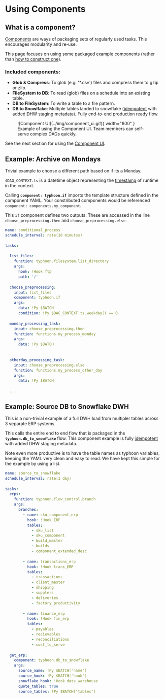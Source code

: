 # Using Components

## What is a component?

[Components][2] are ways of packaging sets of regularly used tasks. This encourages modularity and re-use.

This page focuses on using some packaged example components (rather than [how to construct one][2]).

### Included components:

- **Glob & Compress**: To glob (e.g. '*.csv') files and compress them to gzip or zlib.  
- **FileSystem to DB**: To read (glob) files on a schedule into an existing table. 
- **DB to FileSystem**: To write a table to a file pattern. 
- **DB to Snowlfake**: Multiple tables landed to snowflake ([idempotent][3] with added DHW staging metadata). Fully end-to-end production ready flow. 

<figure markdown> 
   ![Component UI](../img/component_ui.gif){ width="800" }
   <figcaption>Example of using the Component UI. Team members can self-serve complex DAGs quickly.</figcaption>
</figure>

See the next section for using the [Component UI][4].

## Example: Archive on Mondays 

Trivial example to choose a different path based on if its a Monday.

`$DAG_CONTEXT.ts` is a datetime object representing the [timestamp][1] of runtime in the context. 

Calling **`component: typhoon.if`** imports the template structure defined in the component YAML. Your constributed components would be referenced `component: components.my_component`.

This `if` component defines two outputs. These are accessed in the line `choose_preprocessing.then` and `choose_preprocessing.else`.

```YAML
name: conditional_process
schedule_interval: rate(10 minutes)

tasks:

  list_files:
    function: typhoon.filesystem.list_directory
    args:
      hook: !Hook ftp
      path: '/'

  choose_preprocessing:
    input: list_files
    component: typhoon.if
    args:
      data: !Py $BATCH
      condition: !Py $DAG_CONTEXT.ts.weekday() == 0

  monday_processing_task:
    input: choose_preprocessing.then
    function: functions.my_process_monday
    args:
      data: !Py $BATCH


  otherday_processing_task:
    input: choose_preprocessing.else
    function: functions.my_process_other_day
    args:
      data: !Py $BATCH
      
  ...
```

## Example: Source DB to Snowflake DWH

This is a non-trivial example of a full DWH load from multipler tables across 3 separate ERP systems. 

This calls the entire end to end flow that is packaged in the  **`typhoon.db_to_snowflake`** flow. This component example is fully [idempotent][3] with added DHW staging metadata.

Note even more productive is to have the table names as typhoon variables, keeping the YAML very clean and easy to read. We have kept this simple for the example by using a list.

```YAML
name: source_to_snowflake
schedule_interval: rate(1 day)

tasks:
  erps:
    function: typhoon.flow_control.branch
    args:
      branches:
        - name: sku_component_erp
          hook: !Hook ERP
          tables:
            - sku_list
            - sku_component
            - build_master
            - builds
            - component_extended_desc

        - name: transactions_erp
          hook: !Hook trans_ERP
          tables:
            - transactions
            - client_master
            - shipping
            - supplers
            - deliveries
            - factory_productivity

        - name: finance_erp
          hook: !Hook fin_erp
          tables:
            - payables
            - recievables
            - reconciliations
            - cost_to_serve

  get_erp:
    component: typhoon.db_to_snowflake
    args:
      source_name: !Py $BATCH['name']
      source_hook: !Py $BATCH['hook']
      snowflake_hook: !Hook data_warehouse
      quote_tables: true
      source_tables: !Py $BATCH['tables']
  
```

[1]:https://docs.python.org/3/library/datetime.html#datetime.datetime.weekday
[2]:../usage/components.md
[3]:https://medium.com/ssense-tech/lets-get-idempotence-right-59f227178bb8
[4]:./using-component-ui.md